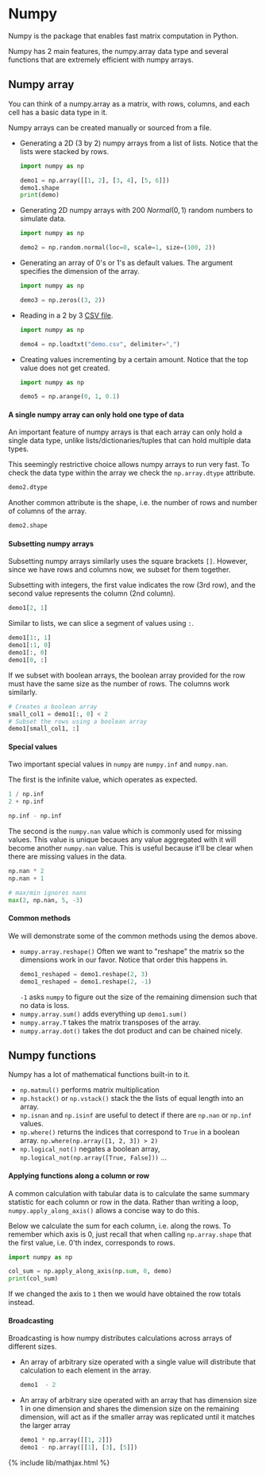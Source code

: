 # Numpy

Numpy is the package that enables fast matrix computation in Python.

Numpy has 2 main features, the numpy.array data type and several
functions that are extremely efficient with numpy arrays.

## Numpy array

You can think of a numpy.array as a matrix, with rows, columns, and
each cell has a basic data type in it.

Numpy arrays can be created manually or sourced from a file.

- Generating a 2D (3 by 2) numpy arrays from a list of lists.
  Notice that the lists were stacked by rows.
  ```python
  import numpy as np

  demo1 = np.array([[1, 2], [3, 4], [5, 6]])
  demo1.shape
  print(demo)
  ```
- Generating 2D numpy arrays with 200 $Normal(0, 1)$ random numbers
  to simulate data.
  ```python
  import numpy as np
  
  demo2 = np.random.normal(loc=0, scale=1, size=(100, 2))
  ```
- Generating an array of 0's or 1's as default values. The argument
  specifies the dimension of the array.
  ```python
  import numpy as np
  
  demo3 = np.zeros((3, 2))
  ```
- Reading in a 2 by 3 [CSV file](data/demo.csv).
  ```python
  import numpy as np

  demo4 = np.loadtxt("demo.csv", delimiter=",")
  ```
- Creating values incrementing by a certain amount. Notice
  that the top value does not get created.
  ```python
  import numpy as np

  demo5 = np.arange(0, 1, 0.1)
  ```


#### A single numpy array can only hold one type of data

An important feature of numpy arrays is that each array
can only hold a single data type, unlike lists/dictionaries/tuples
that can hold multiple data types.

This seemingly restrictive choice allows numpy arrays to run very fast.
To check the data type within the array we check the `np.array.dtype`
attribute.
```python
demo2.dtype
```

Another common attribute is the shape, i.e. the number of rows and
number of columns of the array.
```python
demo2.shape
```

#### Subsetting numpy arrays
Subsetting numpy arrays similarly uses the square brackets `[]`.
However, since we have rows and columns now, we subset for them
together.

Subsetting with integers, the first value indicates the row (3rd row),
and the second value represents the column (2nd column).
```python
demo1[2, 1]
```
Similar to lists, we can slice a segment of values using `:`.
```python
demo1[1:, 1]
demo1[:1, 0]
demo1[:, 0]
demo1[0, :]
```

If we subset with boolean arrays, the boolean array provided for the row
must have the same size as the number of rows. The columns work similarly.
```python
# Creates a boolean array
small_col1 = demo1[:, 0] < 2
# Subset the rows using a boolean array
demo1[small_col1, :]
```

#### Special values
Two important special values in `numpy` are `numpy.inf` and `numpy.nan`.

The first is the infinite value, which operates as expected.
```python
1 / np.inf
2 + np.inf

np.inf - np.inf
```

The second is the `numpy.nan` value which is commonly used for missing
values. This value is unique becaues any value aggregated with it will
become another `numpy.nan` value. This is useful because it'll be clear
when there are missing values in the data.

```python
np.nan * 2
np.nan + 1

# max/min ignores nans
max(2, np.nan, 5, -3)
```

#### Common methods
We will demonstrate some of the common methods using the demos above.

- `numpy.array.reshape()` Often we want to "reshape" the matrix so the
  dimensions work in our favor. Notice that order this happens in.
  ```python
  demo1_reshaped = demo1.reshape(2, 3)
  demo1_reshaped = demo1.reshape(2, -1)
  ```
  `-1` asks `numpy` to figure out the size of the remaining dimension
  such that no data is loss.
- `numpy.array.sum()` adds everything up `demo1.sum()`
- `numpy.array.T` takes the matrix transposes of the array.
- `numpy.array.dot()` takes the dot product and can be chained nicely.

## Numpy functions

Numpy has a lot of mathematical functions built-in to it.
- `np.matmul()` performs matrix multiplication
- `np.hstack()` or `np.vstack()` stack the the lists of equal length
  into an array.
- `np.isnan` and `np.isinf` are useful to detect if there are `np.nan`
  or `np.inf` values.
- `np.where()` returns the indices that correspond to `True` in a boolean
  array. `np.where(np.array([1, 2, 3]) > 2)`
- `np.logical_not()` negates a boolean array, `np.logical_not(np.array([True, False]))`
...

#### Applying functions along a column or row

A common calculation with tabular data is to calculate the same summary
statistic for each column or row in the data. Rather than writing a loop,
`numpy.apply_along_axis()` allows a concise way to do this.

Below we calculate the sum for each column, i.e. along the rows. To remember
which axis is 0, just recall that when calling `np.array.shape` that the first
value, i.e. 0'th index, corresponds to rows.
```python
import numpy as np

col_sum = np.apply_along_axis(np.sum, 0, demo)
print(col_sum)
```

If we changed the axis to `1` then we would have obtained the row totals instead.

#### Broadcasting

Broadcasting is how numpy distributes calculations across arrays
of different sizes.

- An array of arbitrary size operated with a single value will
  distribute that calculation to each element in the array.
  ```python
  demo1  - 2
  ```
- An array of arbitrary size operated with an array that has
  dimension size 1 in one dimension and shares the dimension size
  on the remaining dimension, will act as if the smaller array
  was replicated until it matches the larger array
  ```python
  demo1 * np.array([[1, 2]])
  demo1 - np.array([[1], [3], [5]])
  ```

{% include lib/mathjax.html %}
